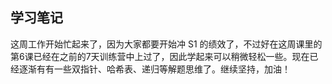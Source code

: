 ## 学习笔记

这周工作开始忙起来了，因为大家都要开始冲 S1 的绩效了，不过好在这周课里的第6课已经在之前的7天训练营中上过了，因此学起来可以稍微轻松一些。现在已经逐渐有有一些双指针、哈希表、递归等解题思维了。继续坚持，加油！

